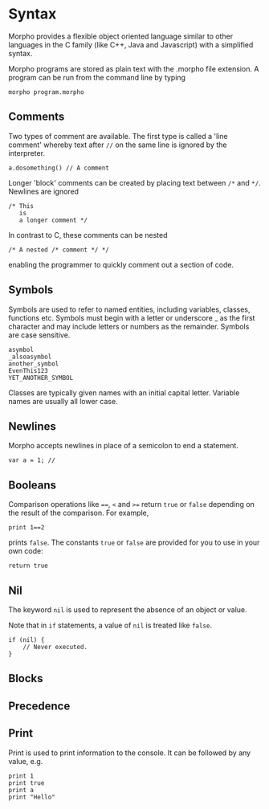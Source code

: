 [comment]: # (Morpho syntax help file)
[version]: # (0.5)

[toplevel]: #

# Syntax
[tagsyntax]: # (syntax)

Morpho provides a flexible object oriented language similar to other languages in the C family (like C++, Java and Javascript) with a simplified syntax.

Morpho programs are stored as plain text with the .morpho file extension. A program can be run from the command line by typing

    morpho program.morpho

## Comments
[tagcomment]: # (comment)
[tagcomments]: # (comments)
[tagcommentvar]: # (//)
[tagcommentvarr]: # (/*)
[tagcommentvarrr]: # (*/)
Two types of comment are available. The first type is called a 'line comment' whereby text after `//` on the same line is ignored by the interpreter.

    a.dosomething() // A comment

Longer 'block' comments can be created by placing text between `/*` and `*/`. Newlines are ignored

    /* This
       is
       a longer comment */

In contrast to C, these comments can be nested

    /* A nested /* comment */ */

enabling the programmer to quickly comment out a section of code.

## Symbols
[tagsymbols]: # (symbols)
[tagnames]: # (names)

Symbols are used to refer to named entities, including variables, classes, functions etc. Symbols must begin with a letter or underscore _ as the first character and may include letters or numbers as the remainder. Symbols are case sensitive.

    asymbol
    _alsoasymbol
    another_symbol
    EvenThis123
    YET_ANOTHER_SYMBOL

Classes are typically given names with an initial capital letter. Variable names are usually all lower case.

## Newlines
[tagnewlines]: # (newlines)

Morpho accepts newlines in place of a semicolon to end a statement.

    var a = 1; //

## Booleans
[tagtrue]: # (true)
[tagfalse]: # (false)
[tagbooleans]: # (true)

Comparison operations like `==`, `<` and `>=` return `true` or `false` depending on the result of the comparison. For example,

    print 1==2

prints `false`. The constants `true` or `false` are provided for you to use in your own code:

    return true

## Nil
[tagnil]: # (nil)

The keyword `nil` is used to represent the absence of an object or value.

Note that in `if` statements, a value of `nil` is treated like `false`.

    if (nil) {
        // Never executed.
    }

## Blocks

## Precedence

## Print
[tagprint]: # (print)

Print is used to print information to the console. It can be followed by any value, e.g.

    print 1
    print true
    print a
    print "Hello"
